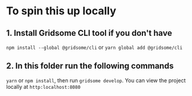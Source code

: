 # To spin this up locally

## 1. Install Gridsome CLI tool if you don't have

`npm install --global @gridsome/cli` or `yarn global add @gridsome/cli`

## 2. In this folder run the following commands

`yarn` or `npm install`, then run `gridsome develop`. You can view the project locally at `http:localhost:8080`
